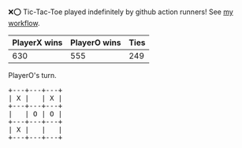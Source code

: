 :x::o: Tic-Tac-Toe played indefinitely by github action runners! See [my workflow](.github/workflows/play.yaml).

|PlayerX wins|PlayerO wins|Ties|
|-|-|-|
|630|555|249|

PlayerO's turn.

<pre>
+---+---+---+
| X |   | X |
+---+---+---+
|   | O | O |
+---+---+---+
| X |   |   |
+---+---+---+
</pre>